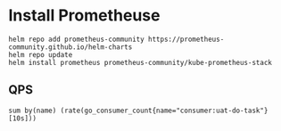 # Install Prometheuse

```
helm repo add prometheus-community https://prometheus-community.github.io/helm-charts
helm repo update
helm install prometheus prometheus-community/kube-prometheus-stack
```


## QPS
```
sum by(name) (rate(go_consumer_count{name="consumer:uat-do-task"}[10s]))
```
